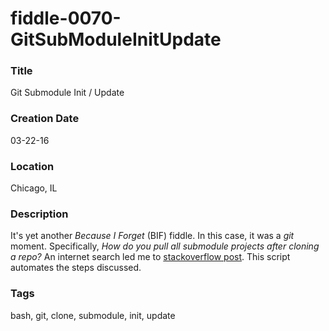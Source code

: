 fiddle-0070-GitSubModuleInitUpdate
======

### Title

Git Submodule Init / Update


### Creation Date

03-22-16


### Location

Chicago, IL


### Description

It's yet another _Because I Forget_ (BIF) fiddle.  In this case, it was a _git_ moment. Specifically, _How do you
pull all submodule projects after cloning a repo?_ An internet search led me to [stackoverflow post](http://stackoverflow.com/questions/1030169/easy-way-pull-latest-of-all-submodules).
This script automates the steps discussed.


### Tags

bash, git, clone, submodule, init, update
